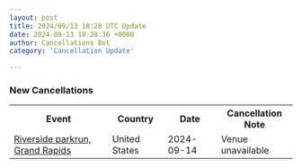 ```yaml
---
layout: post
title: 2024/09/13 18:28 UTC Update
date: 2024-09-13 18:28:36 +0000
author: Cancellations Bot
category: 'Cancellation Update'

---
```


<h3>New Cancellations</h3>
<div class='hscrollable'>
<table style='width: 100%'>
    <tr>
        <th>Event</th>
        <th>Country</th>
        <th>Date</th>
        <th>Cancellation Note</th>
    </tr>
    <tr>
        <td><a href="https://www.parkrun.us/riversidegrandrapids">Riverside parkrun, Grand Rapids</a></td>
        <td>United States</td>
        <td>2024-09-14</td>
        <td>Venue unavailable</td>
    </tr>
</table>
</div>
